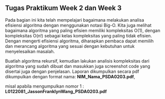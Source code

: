 ## Tugas Praktikum Week 2 dan Week 3

Pada bagian ini kita telah mempelajari bagaimana melakukan analisa efisiensi algoritma dengan menggunakan notasi Big-O. Kita juga melihat bagaimana algoritma yang paling efisien memiliki kompleksitas O(1), dengan kompleksitas O(n!) sebagai kelas kompleksitas yang paling tidak efisien. Dengan mengerti efisiensi algoritma, diharapkan pembaca dapat memilih dan merancang algoritma yang sesuai dengan kebutuhan untuk menyelesaikan masalah.


Buatlah algoritma rekursif, kemudian lakukan analisis kompleksitas dari algoritma yang sudah dibuat dan masukkan juga screenshot code yang disertai juga dengan penjelasan. Laporan dikumpulkan secara pdf dikumpulkan dengan format nama: **NIM_Nama_PSDA0203.pdf**, 

   misal apabila mengumpulkan nomor 1 : **L0122081_JassonFranklynWang_PSDA0203.pdf**
